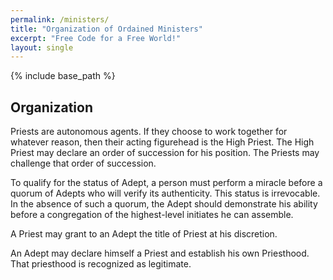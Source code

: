 ```yaml
---
permalink: /ministers/
title: "Organization of Ordained Ministers"
excerpt: "Free Code for a Free World!"
layout: single
---
```


{% include base_path %}

## Organization

Priests are autonomous agents. If they choose to work together for whatever reason, then their acting figurehead is the High Priest.
The High Priest may declare an order of succession for his position.
The Priests may challenge that order of succession.

To qualify for the status of Adept, a person must perform a miracle before a quorum of Adepts who will verify its authenticity. This status is irrevocable.
In the absence of such a quorum, the Adept should demonstrate his ability before a congregation of the highest-level initiates he can assemble.

A Priest may grant to an Adept the title of Priest at his discretion.

An Adept may declare himself a Priest and establish his own Priesthood.
That priesthood is recognized as legitimate.

